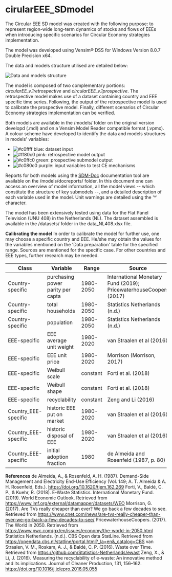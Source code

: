 # cirularEEE_SDmodel
The Circular EEE SD model was created with the following purpose: to represent region-wide long-term dynamics of stocks and flows of EEEs when introducing specific scenarios for Circular Economy strategies implementation.

The model was developed using Vensim® DSS for Windows Version 8.0.7 Double Precision x64.

The data and models structure utilised are detailed below:

![Data and models structure](https://github.com/danguzzo/cirularEEE_SDmodel/blob/master/images/circularEEE_v.1structure.jpg)

The model is composed of two complementary portions: *circularEE_v.1retrospective* and *circularEEE_v.1prospective*. 
The retrospective model makes use of a dataset containing country and EEE specific time series. 
Following, the output of the retrospective model is used to calibrate the prospective model. 
Finally, different scenarios of Circular Economy strategies implementation can be verified.

Both models are available in the /models/ folder on the original version developd (.mdl) and on a Vensim Model Reader compatible format (.vpmx).
A colour scheme have developed to identify the data and models structures in models' variables:
- ![#c0ffff](https://placehold.it/15/c0ffff/000000?text=+) blue: dataset input
- ![#ff80c0](https://placehold.it/15/ff80c0/000000?text=+) pink: retrospective model output
- ![#c0ffc0](https://placehold.it/15/c0ffc0/000000?text=+) green: prospective submodel output
- ![#c080c0](https://placehold.it/15/c080c0/000000?text=+) purple: input variables to test CE mechanisms

Reports for both models using the [SDM-Doc](https://www.systemdynamics.org/SDM-doc) documentation tool are available on the /models/docreports/ folder. 
In this document one can access an overview of model information, all the model views -- which constitute the structure of key submodels --, and a detailed description of each variable used in the model. Unit warnings are detailed using the '†' character.

The model has been extensively tested using data for the Flat Panel Television (UNU 408) in the Netherlands (NL). The dataset assembled is available in the /datasets/ folder in the data_NL408.xlsx file.

**Calibrating the model**
In order to calibrate the model for further use, one may choose a specific country and EEE.
He/she may obtain the values for the variables mentioned on the 'Data preparation' table for the specified range. 
Sources are mentioned for the specific case. For other countries and EEE types, further research may be needed.

Class|Variable|Range|Source
-----|--------|-----|------
|Country-specific|purchasing power parity per capta|1980-2050|International Monetary Fund (2019); PricewaterhouseCoopers (2017)
|Country-specific|total households|1980-2050|Statistics Netherlands (n.d.)
|Country-specific|population|1980-2050|Statistics Netherlands (n.d.)
|EEE-specific|EEE average unit weight|1980-2020|van Straalen et al (2016)
|EEE-specific|EEE unit price|1980-2020|Morrison (Morrison, 2017)
|EEE-specific|Weibull scale|constant|Forti et al. (2018)
|EEE-specific|Weibull shape|constant|Forti et al. (2018)
|EEE-specific|recyclability|constant|Zeng and Li (2016)
|Country_EEE-specific|historic EEE put on market|1980-2020|van Straalen et al (2016)
|Country_EEE-specific|historic disposal of EEE|1980-2020|van Straalen et al (2016)
|Country_EEE-specific|initial adoption fraction|1980|de Almeida and Rosenfeld (1987, p. 80)

**References**
de Almeida, A., & Rosenfeld, A. H. (1987). Demand-Side Management and Electricity End-Use Efficiency (Vol. 149; A. T. Almeida & A. H. Rosenfeld, Eds.). https://doi.org/10.1620/tjem.162.269
Forti, V., Baldé, C. P., & Kuehr, R. (2018). E-Waste Statistics.
International Monetary Fund. (2019). World Economic Outlook. Retrieved from https://www.imf.org/external/datamapper/datasets/WEO
Morrison, G. (2017). Are TVs really cheaper than ever? We go back a few decades to see. Retrieved from https://www.cnet.com/news/are-tvs-really-cheaper-than-ever-we-go-back-a-few-decades-to-see/
PricewaterhouseCoopers. (2017). The World in 2050. Retrieved from https://www.pwc.com/gx/en/issues/economy/the-world-in-2050.html
Statistics Netherlands. (n.d.). CBS Open data StatLine. Retrieved from https://opendata.cbs.nl/statline/portal.html?_la=en&_catalog=CBS
van Straalen, V. M., Roskam, A. J., & Baldé, C. P. (2016). Waste over Time. Retrieved from https://github.com/Statistics-Netherlands/ewast
Zeng, X., & Li, J. (2016). Measuring the recyclability of e-waste: An innovative method and its implications. Journal of Cleaner Production, 131, 156–162. https://doi.org/10.1016/j.jclepro.2016.05.055
